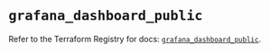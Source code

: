 # `grafana_dashboard_public`

Refer to the Terraform Registry for docs: [`grafana_dashboard_public`](https://registry.terraform.io/providers/grafana/grafana/3.15.3/docs/resources/dashboard_public).
